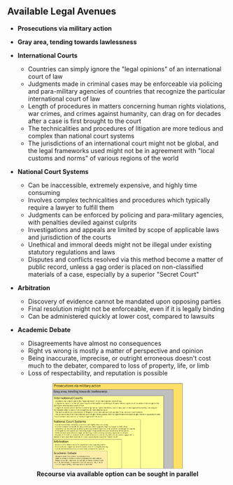 ## Available Legal Avenues 

- **Prosecutions via military action**

- **Gray area, tending towards lawlessness**

- **International Courts**
    - Countries can simply ignore the "legal opinions" of an international court of law  
    - Judgments made in criminal cases may be enforceable via policing and para-military agencies of countries that recognize the particular international court of law
    - Length of procedures in matters concerning human rights violations, war crimes, and crimes against humanity, can drag on for decades after a case is first brought to the court 
    - The technicalities and procedures of litigation are more tedious and complex than national court systems 
    - The jurisdictions of an international court might not be global, and the legal frameworks used might not be in agreement with "local customs and norms" of various regions of the world 

- **National Court Systems**
    - Can be inaccessible, extremely expensive, and highly time consuming 
    - Involves complex technicalities and procedures which typically require a lawyer to fulfill them 
    - Judgments can be enforced by policing and para-military agencies, with penalties deviled against culprits
    - Investigations and appeals are limited by scope of applicable laws and jurisdiction of the courts
    - Unethical and immoral deeds might not be illegal under existing statutory regulations and laws
    - Disputes and conflicts resolved via this method become a matter of public record, unless a gag order is placed on non-classified materials of a case, especially by a superior "Secret Court"

- **Arbitration**
    - Discovery of evidence cannot be mandated upon opposing parties
    - Final resolution might not be enforceable, even if it is legally binding
    - Can be administered quickly at lower cost, compared to lawsuits

- **Academic Debate**
    - Disagreements have almost no consequences
    - Right vs wrong is mostly a matter of perspective and opinion
    - Being inaccurate, imprecise, or outright erroneous doesn't cost much to the debater, compared to loss of property, life, or limb
    - Loss of respectability, and reputation is possible


<p align="center">
    <img width="60%" src="../imgs/legal-recourse.png"></img>
    <br>
    <b>Recourse via available option can be sought in parallel</b>
    <br>
</p>